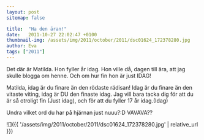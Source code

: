 ```yaml
---
layout: post
sitemap: false

title:  "Ha den äran!"
date:   2011-10-27 22:02:47 +0100
thumbnail-img: /assets/img/2011/october/2011/dsc01624_172378280.jpg
author: Eva
tags: ["2011"]
---
```





Det där är Matilda. Hon fyller år idag. Hon ville då, dagen till ära, att jag skulle blogga om henne. Och om hur fin hon är just IDAG! 

Matilda, idag är du finare än den rödaste rädisan! Idag är du finare än den vitaste viting, idag är DU den finaste idag. Jag vill bara tacka dig för att du är så otroligt fin (Just idag), och för att du fyller 17 år idag.(Idag)

Undra vilket ord du har på hjärnan just nuuu?:D VAVAVA??

![]({{ '/assets/img/2011/october/2011/dsc01624_172378280.jpg'  | relative_url }})

